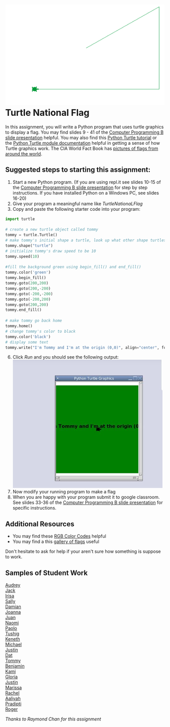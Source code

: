 ![](JuanBrazil.gif)   
Turtle National Flag
====================

In this assignment, you will write a Python program that uses turtle graphics to display a flag. You may find slides 9 - 41 of the [Computer Programming B slide presentation](https://docs.google.com/presentation/d/1rICcmNbnGYsB-cV_6EatPyzcOS2sId80Jh2kayUzm4Q/edit?usp=sharing) helpful. You may also find this [Python Turtle tutorial](https://hourofpython.trinket.io/a-visual-introduction-to-python#/welcome/an-hour-of-code) or the [Python Turtle module documentation](https://docs.python.org/3.3/library/turtle.html?highlight=turtle) helpful in getting a sense of how Turtle graphics work. The CIA World Fact Book has [pictures of flags from around the world](https://www.cia.gov/the-world-factbook/references/flags-of-the-world/).

Suggested steps to starting this assignment:
----------------------------------------------
1. Start a new Python program. (If you are using repl.it see slides 10-15 of the [Computer Programming B slide presentation](https://docs.google.com/presentation/d/1rICcmNbnGYsB-cV_6EatPyzcOS2sId80Jh2kayUzm4Q/edit?usp=sharing) for step by step instructions. If you have installed Python on a Windows PC, see slides 16-20)
2. Give your program a meaningful name like *TurtleNationaLFlag*
5. Copy and paste the following starter code into your program:   
```python
import turtle

# create a new turtle object called tommy
tommy = turtle.Turtle() 
# make tommy's initial shape a turtle, look up what other shape turtles can be
tommy.shape("turtle") 
# initialize tommy's draw speed to be 10
tommy.speed(10)

#fill the background green using begin_fill() and end_fill()
tommy.color('green')
tommy.begin_fill()
tommy.goto(200,200)
tommy.goto(200,-200)
tommy.goto(-200,-200)
tommy.goto(-200,200)
tommy.goto(200,200)
tommy.end_fill()

# make tommy go back home
tommy.home()
# change tommy's color to black
tommy.color('black')
# display some text
tommy.write("I'm Tommy and I'm at the origin (0,0)", align="center", font=(None, 16, "bold"))
```

6. Click *Run* and you should see the following output:   
![](TurtleStart.JPG)   
7. Now modify your running program to make a flag
8. When you are happy with your program submit it to google classroom. See slides 33-36 of the [Computer Programming B slide presentation](https://docs.google.com/presentation/d/1rICcmNbnGYsB-cV_6EatPyzcOS2sId80Jh2kayUzm4Q/edit?usp=sharing) for specific instructions. 

Additional Resources
------------
* You may find these [RGB Color Codes](https://flaviocopes.com/rgb-color-codes/) helpful 
* You may find a this [gallery of flags](https://en.wikipedia.org/wiki/Gallery_of_sovereign_state_flags) useful

Don't hesitate to ask for help if your aren't sure how something is suppose to work.

Samples of Student Work
-----------------------
[Audrey](AudreyFlag.gif)   
[Jack](JackFlag.gif)   
[Irisa](IrisaFlag.gif)   
[Sally](SallyFlag.gif)   
[Damian](DamianFlag.gif)   
[Joanna](JoannaFlag.gif)   
[Juan](JuanBrazil.gif)   
[Naomi](NaomiFlag.gif)   
[Paolo](PaoloFlag.gif)   
[Tushig](TushigFlag.gif)   
[Keneth](KenethFlag.gif)   
[Michael](MichaelFlag.gif)   
[Justin](JustinFlag2.gif)   
[Dat](DatFlag.gif)   
[Tommy](TommyFlag.gif)   
[Benjamin](BenjaminFlag.gif)   
[Kami](KamiFlag.gif)   
[Gloria](GloriaFrance.gif)   
[Justin](JustinFlag.gif)   
[Marissa](MarissaFlag.gif)   
[Rachel](Rachel.gif)   
[Aaliyah](AaliyahFlag.JPG)   
[Pradipti](PradiptiFlag.JPG)   
[Roger](RogerFlag.JPG)   

     
         
*Thanks to Raymond Chan for this assignment*
